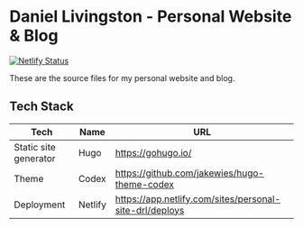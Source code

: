 # Daniel Livingston - Personal Website & Blog

[![Netlify Status](https://api.netlify.com/api/v1/badges/3f4370c5-b2cd-47d0-8f06-ff33593fe33f/deploy-status)](https://app.netlify.com/sites/www-livingston/deploys)

These are the source files for my personal website and blog.

## Tech Stack

| Tech | Name | URL |
|------|------|-----|
| Static site generator | Hugo | https://gohugo.io/ |
| Theme | Codex | https://github.com/jakewies/hugo-theme-codex |
| Deployment | Netlify | https://app.netlify.com/sites/personal-site-drl/deploys |